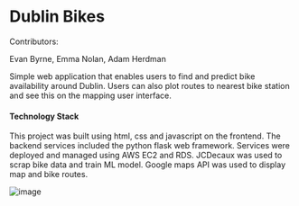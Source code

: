 # Dublin Bikes

Contributors:

Evan Byrne, Emma Nolan, Adam Herdman

Simple web application that enables users to find and predict bike availability around Dublin. 
Users can also plot routes to nearest bike station and see this on the mapping user interface.

#### Technology Stack
This project was built using html, css and javascript on the frontend. The backend services included the python flask web framework. 
Services were deployed and managed using AWS EC2 and RDS. 
JCDecaux was used to scrap bike data and train ML model. Google maps API was used to display map and bike routes.

![image](https://github.com/0venBurn/Dublin-Bikes/assets/142607853/4f9b4b15-561c-40fd-8368-42e0fae4fb64)
